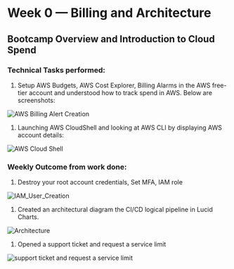 # Week 0 — Billing and Architecture

## Bootcamp Overview and Introduction to Cloud Spend

### Technical Tasks performed:

1. Setup AWS Budgets,  AWS Cost Explorer, Billing Alarms in the AWS free-tier account and understood how to track spend in AWS. Below are screenshots:

![AWS Billing Alert Creation](https://user-images.githubusercontent.com/28305009/221284479-4fa159e8-c944-4592-8350-05a60e8e2f14.png)


1. Launching AWS CloudShell and looking at AWS CLI by displaying AWS account details:

![AWS Cloud Shell](https://user-images.githubusercontent.com/28305009/221285847-3582673d-bdbd-4e26-9e28-3bc58452145b.png)

### Weekly Outcome from work done:

1. Destroy your root account credentials, Set MFA, IAM role

![IAM_User_Creation](https://user-images.githubusercontent.com/28305009/221286470-0eb8a0d2-2711-4172-a9a3-9e6af98ab2c0.png)

1. Created an architectural diagram the CI/CD logical pipeline in Lucid Charts.

![Architecture](https://user-images.githubusercontent.com/28305009/221287082-63a88043-94cd-4067-9e0d-4be0b64e5233.PNG)

1. Opened a support ticket and request a service limit

![support ticket and request a service limit](https://user-images.githubusercontent.com/28305009/221341715-59cdac4e-708b-4b0a-97a5-fd83e7cdda5f.PNG)

